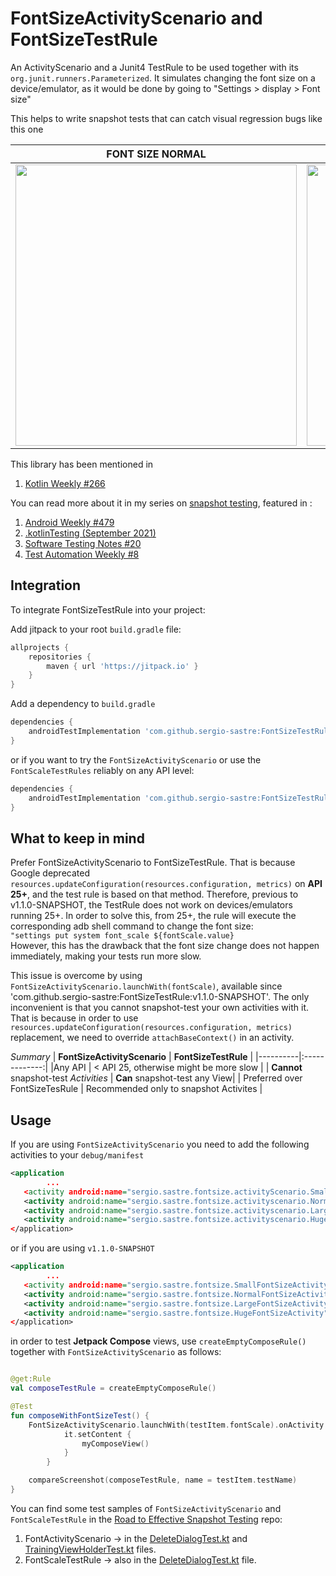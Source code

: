 # FontSizeActivityScenario and FontSizeTestRule
An ActivityScenario and a Junit4 TestRule to be used together with its `org.junit.runners.Parameterized`. It simulates changing the font size on a device/emulator, as it would be done by going to "Settings > display > Font size"

This helps to write snapshot tests that can catch visual regression bugs like this one

| **FONT SIZE NORMAL**   |      **FONT SIZE HUGE**      |
|----------|:-------------:|
| <img src="https://user-images.githubusercontent.com/6097181/129961748-5daa42a2-8801-4b26-832a-d4191e205bc9.png" width="450"> |  <img src="https://user-images.githubusercontent.com/6097181/129962082-f2ff110f-6500-4a02-8765-7f70a7b8ee61.png" width="450"> |

This library has been mentioned in
1. [Kotlin Weekly #266](https://newsletterest.com/message/69919/Kotlin-Weekly-266)

You can read more about it in my series on [snapshot testing](https://sergiosastre.hashnode.dev/an-introduction-to-snapshot-testing-on-android-in-2021), featured in :
1. [Android Weekly #479](https://androidweekly.net/issues/issue-479)
2. [.kotlinTesting (September 2021)](https://kotlintesting.com/jvm-testing-newsletter-september-2021/)
3. [Software Testing Notes #20](https://softwaretestingnotes.substack.com/p/issue-20-software-testing-notes)
4. [Test Automation Weekly #8](https://www.testautomationweekly.com/post/issue-8)

## Integration
To integrate FontSizeTestRule into your project:

Add jitpack to your root `build.gradle` file:
```groovy
allprojects {
    repositories {
        maven { url 'https://jitpack.io' }
    }
}
```
Add a dependency to `build.gradle`
```groovy
dependencies {
    androidTestImplementation 'com.github.sergio-sastre:FontSizeTestRule:v1.0.1'
}
```

or if you want to try the `FontSizeActivityScenario` or use the `FontScaleTestRules` reliably on any API level:
```groovy
dependencies {
    androidTestImplementation 'com.github.sergio-sastre:FontSizeTestRule:v1.1.0-SNAPSHOT'
}
```

## What to keep in mind
Prefer FontSizeActivityScenario to FontSizeTestRule. That is because Google deprecated
`resources.updateConfiguration(resources.configuration, metrics)` on **API 25+**, and the test rule is based on that method.
Therefore, previous to v1.1.0-SNAPSHOT, the TestRule does not work on devices/emulators running 25+.
In order to solve this, from 25+, the rule will execute the corresponding adb shell command to change the font size:
<br/>
`"settings put system font_scale ${fontScale.value}`
</br>
However, this has the drawback that the font size change does not happen immediately, making your tests run more slow.


This issue is overcome by using `FontSizeActivityScenario.launchWith(fontScale)`, available since
'com.github.sergio-sastre:FontSizeTestRule:v1.1.0-SNAPSHOT'. The only inconvenient is that you cannot snapshot-test your
own activities with it. That is because in order to use `resources.updateConfiguration(resources.configuration, metrics)` replacement,
we need to override `attachBaseContext()` in an activity.

*Summary*
| **FontSizeActivityScenario**    |      **FontSizeTestRule**     |
|----------|:-------------:|
|Any API | < API 25, otherwise might be more slow |
| **Cannot** snapshot-test *Activities* | **Can** snapshot-test any View|
| Preferred over FontSizeTesRule | Recommended only to snapshot Activites |

## Usage
If you are using `FontSizeActivityScenario` you need to add the following activities to your `debug/manifest`
```xml
<application
        ...
   <activity android:name="sergio.sastre.fontsize.activityScenario.SmallFontSizeActivity"></activity>
   <activity android:name="sergio.sastre.fontsize.activityscenario.NormalFontSizeActivity"></activity>
   <activity android:name="sergio.sastre.fontsize.activityscenario.LargeFontSizeActivity"></activity>
   <activity android:name="sergio.sastre.fontsize.activityscenario.HugeFontSizeActivity"></activity>
</application>
```
or if you are using `v1.1.0-SNAPSHOT`
```xml
<application
        ...
   <activity android:name="sergio.sastre.fontsize.SmallFontSizeActivity"></activity>
   <activity android:name="sergio.sastre.fontsize.NormalFontSizeActivity"></activity>
   <activity android:name="sergio.sastre.fontsize.LargeFontSizeActivity"></activity>
   <activity android:name="sergio.sastre.fontsize.HugeFontSizeActivity"></activity>
</application>
```

in order to test **Jetpack Compose** views, use `createEmptyComposeRule()` together with `FontSizeActivityScenario` as follows:
```kotlin

@get:Rule
val composeTestRule = createEmptyComposeRule()

@Test
fun composeWithFontSizeTest() {
    FontSizeActivityScenario.launchWith(testItem.fontScale).onActivity {
            it.setContent {
                myComposeView()
            }
        }

    compareScreenshot(composeTestRule, name = testItem.testName)
}
```

You can find some test samples of `FontSizeActivityScenario` and `FontScaleTestRule` in the [Road to Effective Snapshot Testing](https://github.com/sergio-sastre/RoadToEffectiveSnapshotTesting) repo:
1. FontActivityScenario -> in the [DeleteDialogTest.kt](https://github.com/sergio-sastre/RoadToEffectiveSnapshotTesting/blob/master/app/src/androidTest/java/com/example/road/to/effective/snapshot/testing/parameterized/DeleteDialogTest.kt) and [TrainingViewHolderTest.kt](https://github.com/sergio-sastre/RoadToEffectiveSnapshotTesting/blob/master/app/src/androidTest/java/com/example/road/to/effective/snapshot/testing/parameterized/TrainingViewHolderTest.kt) files.
2. FontScaleTestRule -> also in the [DeleteDialogTest.kt](https://github.com/sergio-sastre/RoadToEffectiveSnapshotTesting/blob/master/app/src/androidTest/java/com/example/road/to/effective/snapshot/testing/parameterized/DeleteDialogTest.kt) file.


